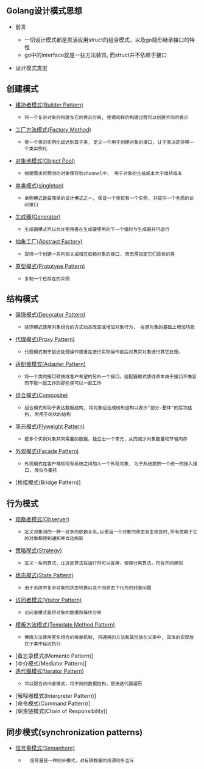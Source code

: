 Golang设计模式思想
-----
* 前言
    *   一切设计模式都是灵活应用struct的组合模式，以及go隐形继承接口的特性
    *   go中的interface就是一些方法装饰, 而struct并不依赖于接口

* 设计模式类型
  
创建模式
----
- [建造者模式(Builder Pattern)](./01-builder-patterns)
    -     将一个复杂对象的构建与它的表示分离, 使得同样的构建过程可以创建不同的表示
- [工厂方法模式(Factory Method)](./02-factory-patterns)
    -     使一个类的实例化延迟到其子类, 定义一个用于创建对象的接口, 让子类决定将哪一个类实例化
- [对象池模式(Object Pool)](./03-object-pool-pattern)
    -     根据需求将预测的对象保存到channel中， 用于对象的生成成本大于维持成本
- [单类模式(singleton)](./04-singleton-pattern)
    -     单例模式是最简单的设计模式之一, 保证一个类仅有一个实例, 并提供一个全局的访问接口
- [生成器(Generator)](./10-generator-pattern)
    -     生成器模式可以允许使用者在生成要使用的下一个值时与生成器并行运行
- [抽象工厂(Abstract Factory)](./11-abstract-factory)
    -     提供一个创建一系列相关或相互依赖对象的接口, 而无需指定它们具体的类
- [原型模式(Prototype Pattern)](./16-prototype-pattern)
    -     复制一个已存在的实例

结构模式
----
- [装饰模式(Decorator Pattern)](./05-decorator-pattern)
    -     装饰模式使用对象组合的方式动态改变或增加对象行为， 在原对象的基础上增加功能
- [代理模式(Proxy Pattern)](./06-proxy-pattern)
    -     代理模式用于延迟处理操作或者在进行实际操作前后对真实对象进行其它处理。
- [适配器模式(Adapter Pattern)](./12-adapter-pattern)
    -     将一个类的接口转换成客户希望的另外一个接口。适配器模式使得原本由于接口不兼容而不能一起工作的那些类可以一起工作
- [组合模式(Composite)](./13-composite-pattern)
    -     组合模式有助于表达数据结构, 将对象组合成树形结构以表示"部分-整体"的层次结构, 常用于树状的结构
- [享元模式(Flyweight Pattern)](./17-flyweight-pattern)
    -     把多个实例对象共同需要的数据，独立出一个享元，从而减少对象数量和节省内存
- [外观模式(Facade Pattern)](./19-facade-pattern)
    -     外观模式在客户端和现有系统之间加入一个外观对象, 为子系统提供一个统一的接入接口, 类似与委托
- [桥接模式(Bridge Pattern)]  
    
行为模式
----
- [观察者模式(Observer)](./07-observer-pattern)
    -     定义对象间的一种一对多的依赖关系,以便当一个对象的状态发生改变时,所有依赖于它的对象都得到通知并自动刷新
- [策略模式(Strategy)](./08-strategy-pattern)
    -     定义一系列算法，让这些算法在运行时可以互换，使得分离算法，符合开闭原则
- [状态模式(State Pattern)](./14-state-pattern)
    -     用于系统中复杂对象的状态转换以及不同状态下行为的封装问题
- [访问者模式(Visitor Pattern)](./15-visitor-pattern)
    -     访问者模式是将对象的数据和操作分离
- [模板方法模式(Template Method Pattern)](./20-template-method-pattern)
    -     模版方法使用匿名组合的继承机制, 将通用的方法和属性放在父类中, 具体的实现放在子类中延迟执行
- [备忘录模式(Memento Pattern)]
- [中介模式(Mediator Pattern)]
- [迭代器模式(Iterator Pattern)](./18-iterator-pattern)
    -     可以配合访问者模式，将不同的数据结构，使用迭代器遍历
- [解释器模式(Interpreter Pattern)]
- [命令模式(Command Pattern)]
- [职责链模式(Chain of Responsibility)]

同步模式(synchronization patterns)
----
- [信号量模式(Semaphore)](./09-semaphore-pattern)
    -       信号量是一种同步模式，对有限数量的资源同步互斥
